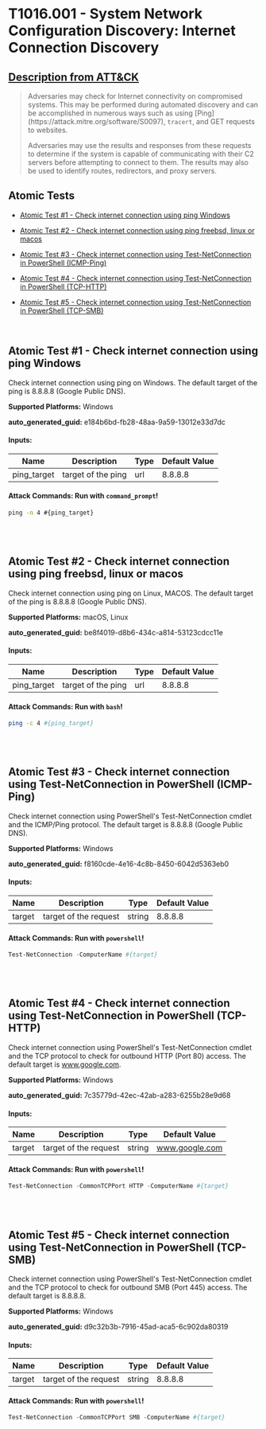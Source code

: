 # T1016.001 - System Network Configuration Discovery: Internet Connection Discovery
## [Description from ATT&CK](https://attack.mitre.org/techniques/T1016/001)
<blockquote>Adversaries may check for Internet connectivity on compromised systems. This may be performed during automated discovery and can be accomplished in numerous ways such as using [Ping](https://attack.mitre.org/software/S0097), <code>tracert</code>, and GET requests to websites.

Adversaries may use the results and responses from these requests to determine if the system is capable of communicating with their C2 servers before attempting to connect to them. The results may also be used to identify routes, redirectors, and proxy servers.</blockquote>

## Atomic Tests

- [Atomic Test #1 - Check internet connection using ping Windows](#atomic-test-1---check-internet-connection-using-ping-windows)

- [Atomic Test #2 - Check internet connection using ping freebsd, linux or macos](#atomic-test-2---check-internet-connection-using-ping-freebsd-linux-or-macos)

- [Atomic Test #3 - Check internet connection using Test-NetConnection in PowerShell (ICMP-Ping)](#atomic-test-3---check-internet-connection-using-test-netconnection-in-powershell-icmp-ping)

- [Atomic Test #4 - Check internet connection using Test-NetConnection in PowerShell (TCP-HTTP)](#atomic-test-4---check-internet-connection-using-test-netconnection-in-powershell-tcp-http)

- [Atomic Test #5 - Check internet connection using Test-NetConnection in PowerShell (TCP-SMB)](#atomic-test-5---check-internet-connection-using-test-netconnection-in-powershell-tcp-smb)


<br/>

## Atomic Test #1 - Check internet connection using ping Windows
Check internet connection using ping on Windows. The default target of the ping is 8.8.8.8 (Google Public DNS).

**Supported Platforms:** Windows


**auto_generated_guid:** e184b6bd-fb28-48aa-9a59-13012e33d7dc





#### Inputs:
| Name | Description | Type | Default Value |
|------|-------------|------|---------------|
| ping_target | target of the ping | url | 8.8.8.8|


#### Attack Commands: Run with `command_prompt`! 


```cmd
ping -n 4 #{ping_target}
```






<br/>
<br/>

## Atomic Test #2 - Check internet connection using ping freebsd, linux or macos
Check internet connection using ping on Linux, MACOS. The default target of the ping is 8.8.8.8 (Google Public DNS).

**Supported Platforms:** macOS, Linux


**auto_generated_guid:** be8f4019-d8b6-434c-a814-53123cdcc11e





#### Inputs:
| Name | Description | Type | Default Value |
|------|-------------|------|---------------|
| ping_target | target of the ping | url | 8.8.8.8|


#### Attack Commands: Run with `bash`! 


```bash
ping -c 4 #{ping_target}
```






<br/>
<br/>

## Atomic Test #3 - Check internet connection using Test-NetConnection in PowerShell (ICMP-Ping)
Check internet connection using PowerShell's Test-NetConnection cmdlet and the ICMP/Ping protocol. The default target is 8.8.8.8 (Google Public DNS).

**Supported Platforms:** Windows


**auto_generated_guid:** f8160cde-4e16-4c8b-8450-6042d5363eb0





#### Inputs:
| Name | Description | Type | Default Value |
|------|-------------|------|---------------|
| target | target of the request | string | 8.8.8.8|


#### Attack Commands: Run with `powershell`! 


```powershell
Test-NetConnection -ComputerName #{target}
```






<br/>
<br/>

## Atomic Test #4 - Check internet connection using Test-NetConnection in PowerShell (TCP-HTTP)
Check internet connection using PowerShell's Test-NetConnection cmdlet and the TCP protocol to check for outbound HTTP (Port 80) access. The default target is www.google.com.

**Supported Platforms:** Windows


**auto_generated_guid:** 7c35779d-42ec-42ab-a283-6255b28e9d68





#### Inputs:
| Name | Description | Type | Default Value |
|------|-------------|------|---------------|
| target | target of the request | string | www.google.com|


#### Attack Commands: Run with `powershell`! 


```powershell
Test-NetConnection -CommonTCPPort HTTP -ComputerName #{target}
```






<br/>
<br/>

## Atomic Test #5 - Check internet connection using Test-NetConnection in PowerShell (TCP-SMB)
Check internet connection using PowerShell's Test-NetConnection cmdlet and the TCP protocol to check for outbound SMB (Port 445) access. The default target is 8.8.8.8.

**Supported Platforms:** Windows


**auto_generated_guid:** d9c32b3b-7916-45ad-aca5-6c902da80319





#### Inputs:
| Name | Description | Type | Default Value |
|------|-------------|------|---------------|
| target | target of the request | string | 8.8.8.8|


#### Attack Commands: Run with `powershell`! 


```powershell
Test-NetConnection -CommonTCPPort SMB -ComputerName #{target}
```






<br/>
